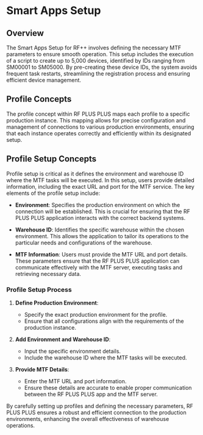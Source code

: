 # Smart Apps Setup

## Overview

The Smart Apps Setup for RF++ involves defining the necessary MTF  parameters to ensure smooth operation. This setup includes the execution of a script to create up to 5,000 devices, identified by IDs ranging from SM00001 to SM05000. By pre-creating these device IDs, the system avoids frequent task restarts, streamlining the registration process and ensuring efficient device management.

## Profile Concepts

The profile concept within RF PLUS PLUS maps each profile to a specific production instance. This mapping allows for precise configuration and management of connections to various production environments, ensuring that each instance operates correctly and efficiently within its designated setup.

## Profile Setup Concepts

Profile setup is critical as it defines the environment and warehouse ID where the MTF tasks will be executed. In this setup, users provide detailed information, including the exact URL and port for the MTF service. The key elements of the profile setup include:

- **Environment**: Specifies the production environment on which the connection will be established. This is crucial for ensuring that the RF PLUS PLUS application interacts with the correct backend systems.
  
- **Warehouse ID**: Identifies the specific warehouse within the chosen environment. This allows the application to tailor its operations to the particular needs and configurations of the warehouse.

- **MTF Information**: Users must provide the MTF URL and port details. These parameters ensure that the RF PLUS PLUS application can communicate effectively with the MTF server, executing tasks and retrieving necessary data.

### Profile Setup Process

1. **Define Production Environment**:
   - Specify the exact production environment for the profile.
   - Ensure that all configurations align with the requirements of the production instance.

2. **Add Environment and Warehouse ID**:
   - Input the specific environment details.
   - Include the warehouse ID where the MTF tasks will be executed.

3. **Provide MTF Details**:
   - Enter the MTF URL and port information.
   - Ensure these details are accurate to enable proper communication between the RF PLUS PLUS app and the MTF server.

By carefully setting up profiles and defining the necessary parameters, RF PLUS PLUS ensures a robust and efficient connection to the production environments, enhancing the overall effectiveness of warehouse operations.
